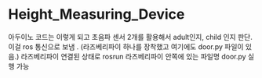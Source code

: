 # Height_Measuring_Device

아두이노 코드는 이렇게 되고 초음파 센서 2개를 활용해서 adult인지, child 인지 판단.
이걸 ros 통신으로 보냄 . (라즈베리파이 하나를 장착했고 여기에도 door.py 파일이 있음.)
라즈베리파이 연결된 상태로 rosrun 라즈베리파이 안쪽에 있는 파일명 door.py 실행 가능
